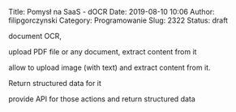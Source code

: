 Title: Pomysł na SaaS - dOCR
Date: 2019-08-10 10:06
Author: filipgorczynski
Category: Programowanie
Slug: 2322
Status: draft

document OCR,

upload PDF file or any document, extract content from it

allow to upload image (with text) and extract content from it.

Return structured data for it

provide API for those actions and return structured data
